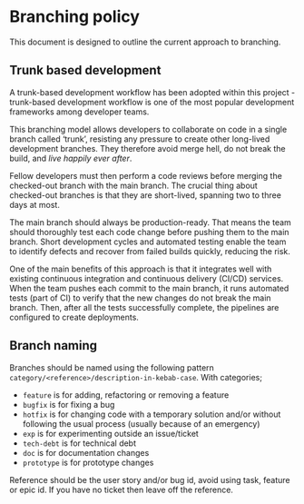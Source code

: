 # Branching policy

This document is designed to outline the current approach to branching.

## Trunk based development

A trunk-based development workflow has been adopted within this project - trunk-based development workflow is one of the most popular development frameworks among developer teams.

This branching model allows developers to collaborate on code in a single branch called ‘trunk’, resisting any pressure to create other long-lived development branches. They therefore avoid merge hell, do not break the build, and *live happily ever after*.

Fellow developers must then perform a code reviews before merging the checked-out branch with the main branch. The crucial thing about checked-out branches is that they are short-lived, spanning two to three days at most.

The main branch should always be production-ready. That means the team should thoroughly test each code change before pushing them to the main branch. Short development cycles and automated testing enable the team to identify defects and recover from failed builds quickly, reducing the risk.

One of the main benefits of this approach is that it integrates well with existing continuous integration and continuous delivery (CI/CD) services. When the team pushes each commit to the main branch, it runs automated tests (part of CI) to verify that the new changes do not break the main branch. Then, after all the tests successfully complete, the pipelines are configured to create deployments.


## Branch naming

Branches should be named using the following pattern `category/<reference>/description-in-kebab-case`. With categories;
- `feature` is for adding, refactoring or removing a feature
- `bugfix` is for fixing a bug
- `hotfix` is for changing code with a temporary solution and/or without following the usual process (usually because of an emergency)
- `exp` is for experimenting outside an issue/ticket
- `tech-debt` is for technical debt 
- `doc` is for documentation changes
- `prototype` is for prototype changes

Reference should be the user story and/or bug id, avoid using task, feature or epic id. If you have no ticket then leave off the reference.

